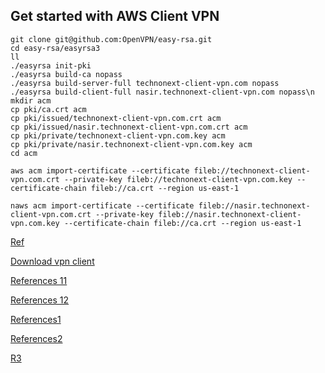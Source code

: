 <h2>Get started with AWS Client VPN</h2>




```
git clone git@github.com:OpenVPN/easy-rsa.git
cd easy-rsa/easyrsa3
ll
./easyrsa init-pki
./easyrsa build-ca nopass
./easyrsa build-server-full technonext-client-vpn.com nopass
./easyrsa build-client-full nasir.technonext-client-vpn.com nopass\n
mkdir acm
cp pki/ca.crt acm
cp pki/issued/technonext-client-vpn.com.crt acm
cp pki/issued/nasir.technonext-client-vpn.com.crt acm
cp pki/private/technonext-client-vpn.com.key acm
cp pki/private/nasir.technonext-client-vpn.com.key acm
cd acm
```
```
aws acm import-certificate --certificate fileb://technonext-client-vpn.com.crt --private-key fileb://technonext-client-vpn.com.key --certificate-chain fileb://ca.crt --region us-east-1

naws acm import-certificate --certificate fileb://nasir.technonext-client-vpn.com.crt --private-key fileb://nasir.technonext-client-vpn.com.key --certificate-chain fileb://ca.crt --region us-east-1
```
[Ref](https://prasaddomala.com/2020/04/02/aws-client-vpn-setup-private-access-across-aws-accounts-and-vpcs/)


[Download vpn client](https://docs.aws.amazon.com/vpn/latest/clientvpn-user/client-vpn-connect-linux-install.html)




[References 11](https://www.youtube.com/watch?v=8En5Dd-dHFw)

[References 12](https://www.youtube.com/watch?v=Bv70DoHDDCY)



[References1](https://docs.aws.amazon.com/vpn/latest/clientvpn-admin/cvpn-getting-started.html)

[References2](https://www.youtube.com/watch?v=Bv70DoHDDCY)


[R3](https://www.youtube.com/watch?v=qluch6r528s)
